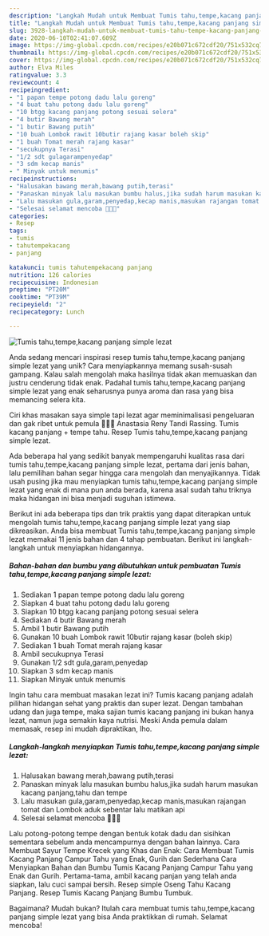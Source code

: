 ```yaml
---
description: "Langkah Mudah untuk Membuat Tumis tahu,tempe,kacang panjang simple lezat, Lezat Sekali"
title: "Langkah Mudah untuk Membuat Tumis tahu,tempe,kacang panjang simple lezat, Lezat Sekali"
slug: 3928-langkah-mudah-untuk-membuat-tumis-tahu-tempe-kacang-panjang-simple-lezat-lezat-sekali
date: 2020-06-10T02:41:07.609Z
image: https://img-global.cpcdn.com/recipes/e20b071c672cdf20/751x532cq70/tumis-tahutempekacang-panjang-simple-lezat-foto-resep-utama.jpg
thumbnail: https://img-global.cpcdn.com/recipes/e20b071c672cdf20/751x532cq70/tumis-tahutempekacang-panjang-simple-lezat-foto-resep-utama.jpg
cover: https://img-global.cpcdn.com/recipes/e20b071c672cdf20/751x532cq70/tumis-tahutempekacang-panjang-simple-lezat-foto-resep-utama.jpg
author: Elva Miles
ratingvalue: 3.3
reviewcount: 4
recipeingredient:
- "1 papan tempe potong dadu lalu goreng"
- "4 buat tahu potong dadu lalu goreng"
- "10 btgg kacang panjang potong sesuai selera"
- "4 butir Bawang merah"
- "1 butir Bawang putih"
- "10 buah Lombok rawit 10butir rajang kasar boleh skip"
- "1 buah Tomat merah rajang kasar"
- "secukupnya Terasi"
- "1/2 sdt gulagarampenyedap"
- "3 sdm kecap manis"
- " Minyak untuk menumis"
recipeinstructions:
- "Halusakan bawang merah,bawang putih,terasi"
- "Panaskan minyak lalu masukan bumbu halus,jika sudah harum masukan kacang panjang,tahu dan tempe"
- "Lalu masukan gula,garam,penyedap,kecap manis,masukan rajangan tomat dan Lombok aduk sebentar lalu matikan api"
- "Selesai selamat mencoba 🥰🥰🥰"
categories:
- Resep
tags:
- tumis
- tahutempekacang
- panjang

katakunci: tumis tahutempekacang panjang 
nutrition: 126 calories
recipecuisine: Indonesian
preptime: "PT20M"
cooktime: "PT39M"
recipeyield: "2"
recipecategory: Lunch

---
```



![Tumis tahu,tempe,kacang panjang simple lezat](https://img-global.cpcdn.com/recipes/e20b071c672cdf20/751x532cq70/tumis-tahutempekacang-panjang-simple-lezat-foto-resep-utama.jpg)

Anda sedang mencari inspirasi resep tumis tahu,tempe,kacang panjang simple lezat yang unik? Cara menyiapkannya memang susah-susah gampang. Kalau salah mengolah maka hasilnya tidak akan memuaskan dan justru cenderung tidak enak. Padahal tumis tahu,tempe,kacang panjang simple lezat yang enak seharusnya punya aroma dan rasa yang bisa memancing selera kita.

Ciri khas masakan saya simple tapi lezat agar meminimalisasi pengeluaran dan gak ribet untuk pemula 🤗🤗🤗 Anastasia Reny Tandi Rassing. Tumis kacang panjang + tempe tahu. Resep Tumis tahu,tempe,kacang panjang simple lezat.

Ada beberapa hal yang sedikit banyak mempengaruhi kualitas rasa dari tumis tahu,tempe,kacang panjang simple lezat, pertama dari jenis bahan, lalu pemilihan bahan segar hingga cara mengolah dan menyajikannya. Tidak usah pusing jika mau menyiapkan tumis tahu,tempe,kacang panjang simple lezat yang enak di mana pun anda berada, karena asal sudah tahu triknya maka hidangan ini bisa menjadi suguhan istimewa.


Berikut ini ada beberapa tips dan trik praktis yang dapat diterapkan untuk mengolah tumis tahu,tempe,kacang panjang simple lezat yang siap dikreasikan. Anda bisa membuat Tumis tahu,tempe,kacang panjang simple lezat memakai 11 jenis bahan dan 4 tahap pembuatan. Berikut ini langkah-langkah untuk menyiapkan hidangannya.

<!--inarticleads1-->

##### Bahan-bahan dan bumbu yang dibutuhkan untuk pembuatan Tumis tahu,tempe,kacang panjang simple lezat:

1. Sediakan 1 papan tempe potong dadu lalu goreng
1. Siapkan 4 buat tahu potong dadu lalu goreng
1. Siapkan 10 btgg kacang panjang potong sesuai selera
1. Sediakan 4 butir Bawang merah
1. Ambil 1 butir Bawang putih
1. Gunakan 10 buah Lombok rawit 10butir rajang kasar (boleh skip)
1. Sediakan 1 buah Tomat merah rajang kasar
1. Ambil secukupnya Terasi
1. Gunakan 1/2 sdt gula,garam,penyedap
1. Siapkan 3 sdm kecap manis
1. Siapkan  Minyak untuk menumis


Ingin tahu cara membuat masakan lezat ini? Tumis kacang panjang adalah pilihan hidangan sehat yang praktis dan super lezat. Dengan tambahan udang dan juga tempe, maka sajian tumis kacang panjang ini bukan hanya lezat, namun juga semakin kaya nutrisi. Meski Anda pemula dalam memasak, resep ini mudah dipraktikan, lho. 

<!--inarticleads2-->

##### Langkah-langkah menyiapkan Tumis tahu,tempe,kacang panjang simple lezat:

1. Halusakan bawang merah,bawang putih,terasi
1. Panaskan minyak lalu masukan bumbu halus,jika sudah harum masukan kacang panjang,tahu dan tempe
1. Lalu masukan gula,garam,penyedap,kecap manis,masukan rajangan tomat dan Lombok aduk sebentar lalu matikan api
1. Selesai selamat mencoba 🥰🥰🥰


Lalu potong-potong tempe dengan bentuk kotak dadu dan sisihkan sementara sebelum anda mencampurnya dengan bahan lainnya. Cara Membuat Sayur Tempe Krecek yang Khas dan Enak: Cara Membuat Tumis Kacang Panjang Campur Tahu yang Enak, Gurih dan Sederhana Cara Menyiapkan Bahan dan Bumbu Tumis Kacang Panjang Campur Tahu yang Enak dan Gurih. Pertama-tama, ambil kacang panjan yang telah anda siapkan, lalu cuci sampai bersih. Resep simple Oseng Tahu Kacang Panjang. Resep Tumis Kacang Panjang Bumbu Tumbuk. 

Bagaimana? Mudah bukan? Itulah cara membuat tumis tahu,tempe,kacang panjang simple lezat yang bisa Anda praktikkan di rumah. Selamat mencoba!
